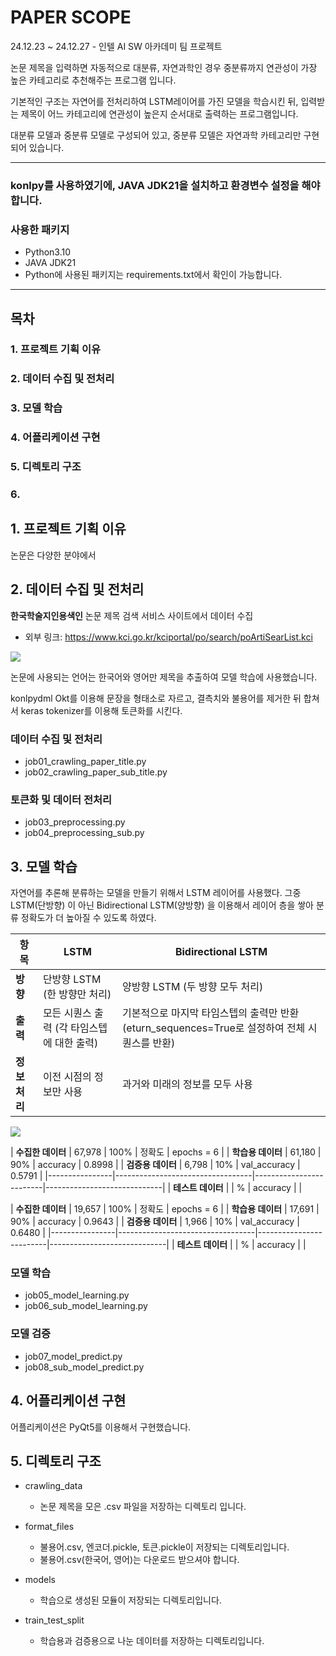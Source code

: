 # PAPER SCOPE
24.12.23 ~ 24.12.27 - 인텔 AI SW 아카데미 팀 프로젝트

논문 제목을 입력하면 자동적으로 대분류, 자연과학인 경우 중분류까지 연관성이 가장 높은 카테고리로 추천해주는 프로그램 입니다.

기본적인 구조는 자연어를 전처리하여 LSTM레이어를 가진 모델을 학습시킨 뒤, 입력받는 제목이 어느 카테고리에 연관성이 높은지 순서대로 출력하는 프로그램입니다.

대분류 모델과 중분류 모델로 구성되어 있고, 중분류 모델은 자연과학 카테고리만 구현되어 있습니다.

----------------------------------------------------------------------------------------------------------------------

### konlpy를 사용하였기에, JAVA JDK21을 설치하고 환경변수 설정을 해야합니다. 

### 사용한 패키지
- Python3.10
- JAVA JDK21
- Python에 사용된 패키지는 requirements.txt에서 확인이 가능합니다.

--------------------------------------------------------------------------------------------------

## 목차
### 1. 프로젝트 기획 이유
### 2. 데이터 수집 및 전처리
### 3. 모델 학습
### 4. 어플리케이션 구현
### 5. 디렉토리 구조
### 6. 


## 1. 프로젝트 기획 이유
논문은 다양한 분야에서 


## 2. 데이터 수집 및 전처리


**한국학술지인용색인** 논문 제목 검색 서비스 사이트에서 데이터 수집
- 외부 링크: https://www.kci.go.kr/kciportal/po/search/poArtiSearList.kci
<img src="C:\Users\user\Desktop\2024-12-26 162236.png">


논문에 사용되는 언어는 한국어와 영어만 제목을 추출하여 모델 학습에 사용했습니다.


konlpydml Okt를 이용해 문장을 형태소로 자르고, 결측치와 불용어를 제거한 뒤 합쳐서 keras tokenizer를 이용해 토큰화를 시킨다.


### 데이터 수집 및 전처리
- job01_crawling_paper_title.py
- job02_crawling_paper_sub_title.py

### 토큰화 및 데이터 전처리
- job03_preprocessing.py
- job04_preprocessing_sub.py


## 3. 모델 학습

자연어를 추론해 분류하는 모델을 만들기 위해서 LSTM 레이어를 사용했다.
그중 LSTM(단방향) 이 아닌 Bidirectional LSTM(양방향) 을 이용해서 레이어 층을 쌓아 분류 정확도가 더 높아질 수 있도록 하였다.


| 항목                             | LSTM | Bidirectional LSTM               |
|----------------------------------|------------------------------------------------------|------------------------------------------------------------|
| **방향**                         | 단방향 LSTM (한 방향만 처리)                            | 양방향 LSTM (두 방향 모두 처리)                              |
| **출력**                         | 모든 시퀀스 출력 (각 타임스텝에 대한 출력)              | 기본적으로 마지막 타임스텝의 출력만 반환 (eturn_sequences=True로 설정하여 전체 시퀀스를 반환) |
| **정보 처리**                    | 이전 시점의 정보만 사용                               | 과거와 미래의 정보를 모두 사용                              |



<img src="C:\Users\user\Desktop\flow01.png">



| **수집한 데이터** | 67,978 | 100% | 정확도 | epochs = 6 |
| **학습용 데이터** | 61,180 | 90% | accuracy | 0.8998 |
| **검증용 데이터** | 6,798 | 10% | val_accuracy | 0.5791 |
|----------------|----------------------------------|-------------------------|-----------------------------|
| **테스트 데이터** |  | % | accuracy |  |


| **수집한 데이터** | 19,657 | 100% | 정확도 | epochs = 6 |
| **학습용 데이터** | 17,691 | 90% | accuracy | 0.9643 |
| **검증용 데이터** | 1,966 | 10% | val_accuracy | 0.6480 |
|----------------|----------------------------------|-------------------------|-----------------------------|
| **테스트 데이터** |  | % | accuracy |  |



### 모델 학습
- job05_model_learning.py
- job06_sub_model_learning.py

### 모델 검증
- job07_model_predict.py
- job08_sub_model_predict.py




## 4. 어플리케이션 구현


어플리케이션은 PyQt5를 이용해서 구현했습니다.









## 5. 디렉토리 구조
- crawling_data
  - 논문 제목을 모은 .csv 파일을 저장하는 디렉토리 입니다.

- format_files
  - 불용어.csv, 엔코더.pickle, 토큰.pickle이 저장되는 디렉토리입니다.
  - 불용어.csv(한국어, 영어)는 다운로드 받으셔야 합니다.

- models
  - 학습으로 생성된 모듈이 저장되는 디렉토리입니다.

- train_test_split
  - 학습용과 검증용으로 나눈 데이터를 저장하는 디렉토리입니다.

